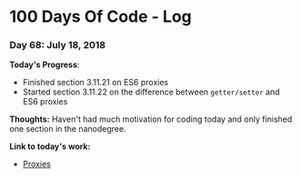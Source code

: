 # 100 Days Of Code - Log

### Day 68: July 18, 2018

**Today's Progress**: 
* Finished section 3.11.21 on ES6 proxies
* Started section 3.11.22 on the difference between `getter/setter` and ES6 proxies


**Thoughts:** Haven't had much motivation for coding today and only finished one section in the nanodegree.  

**Link to today's work:**
* [Proxies](https://developer.mozilla.org/en-US/docs/Web/JavaScript/Reference/Global_Objects/Proxy)
